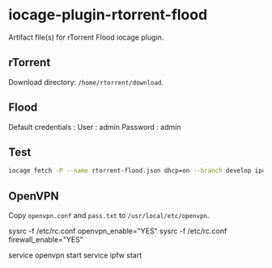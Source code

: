 # iocage-plugin-rtorrent-flood

Artifact file(s) for rTorrent Flood iocage plugin.

## rTorrent

Download directory: `/home/rtorrent/download`.

## Flood

Default credentials :
User : admin
Password : admin

## Test

```sh
iocage fetch -P --name rtorrent-flood.json dhcp=on --branch develop ip4_addr="bge0|10.141.1.100"
```

## OpenVPN

Copy `openvpn.conf` and `pass.txt` to `/usr/local/etc/openvpn`.

sysrc -f /etc/rc.conf openvpn_enable="YES"
sysrc -f /etc/rc.conf firewall_enable="YES"

service openvpn start
service ipfw start